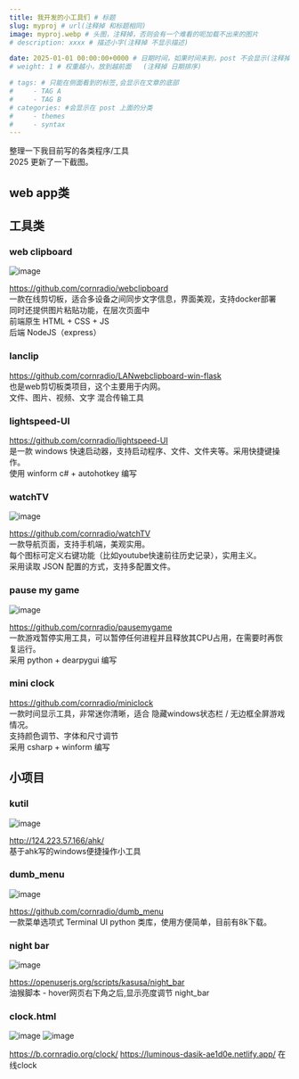 ```yaml
---
title: 我开发的小工具们 # 标题
slug: myproj # url(注释掉 和标题相同)
image: myproj.webp # 头图，注释掉，否则会有一个难看的呃加载不出来的图片
# description: xxxx # 描述小字(注释掉 不显示描述)

date: 2025-01-01 00:00:00+0000 # 日期时间，如果时间未到，post 不会显示(注释掉 不显示日期)
# weight: 1 # 权重越小，放到越前面   (注释掉 日期排序)

# tags: # 只能在侧面看到的标签,会显示在文章的底部
#     - TAG A
#     - TAG B
# categories: #会显示在 post 上面的分类
#     - themes
#     - syntax
---
```


整理一下我目前写的各类程序/工具  
2025 更新了一下截图。

## web app类


## 工具类
### web clipboard
![image](https://github.com/user-attachments/assets/cc1f6955-8d57-4a7f-86c1-86755954cdbd)

https://github.com/cornradio/webclipboard<br/>
一款在线剪切板，适合多设备之间同步文字信息，界面美观，支持docker部署<br/>
同时还提供图片粘贴功能，在层次页面中<br/>
前端原生 HTML + CSS + JS <br/>
后端 NodeJS（express）<br/>

### lanclip
https://github.com/cornradio/LANwebclipboard-win-flask <br/>
也是web剪切板类项目，这个主要用于内网。<br/>
文件、图片、视频、文字 混合传输工具<br/>

### lightspeed-UI

https://github.com/cornradio/lightspeed-UI <br/>
是一款 windows 快速启动器，支持启动程序、文件、文件夹等。采用快捷键操作。<br/>
使用 winform c# + autohotkey 编写<br/>

### watchTV
![image](https://github.com/user-attachments/assets/1d57ca6a-220d-4c4a-82a2-2a83f4a6f08a)

https://github.com/cornradio/watchTV <br/>
一款导航页面，支持手机端，美观实用。<br/>
每个图标可定义右键功能（比如youtube快速前往历史记录），实用主义。<br/>
采用读取 JSON 配置的方式，支持多配置文件。<br/>


### pause my game
![image](https://github.com/user-attachments/assets/ede94f68-9ba7-48f5-a0c0-e6433dff569e)


https://github.com/cornradio/pausemygame<br/>
一款游戏暂停实用工具，可以暂停任何进程并且释放其CPU占用，在需要时再恢复运行。<br/>
采用 python + dearpygui 编写<br/>

### mini clock
https://github.com/cornradio/miniclock  
一款时间显示工具，非常迷你清晰，适合 隐藏windows状态栏 / 无边框全屏游戏 情况。  
支持颜色调节、字体和尺寸调节  
采用 csharp + winform 编写

## 小项目

### kutil
![image](https://github.com/user-attachments/assets/d50de387-0455-42a3-915f-aad51001b913)

http://124.223.57.166/ahk/  
基于ahk写的windows便捷操作小工具

### dumb_menu
![image](https://github.com/user-attachments/assets/d71a6237-41d0-478f-a821-e71695a09001)

https://github.com/cornradio/dumb_menu  
一款菜单选项式 Terminal UI python 类库，使用方便简单，目前有8k下载。

### night bar
![image](https://github.com/user-attachments/assets/b0a6de4d-1411-43be-8bda-d1eae7ac25d0)

https://openuserjs.org/scripts/kasusa/night_bar  
油猴脚本 - hover网页右下角之后,显示亮度调节 night_bar

### clock.html
![image](https://github.com/user-attachments/assets/794c5135-b70c-4bea-8fe8-23aeee502430)
![image](https://github.com/user-attachments/assets/aa69c201-835e-430e-a273-574fea35b044)


https://b.cornradio.org/clock/
https://luminous-dasik-ae1d0e.netlify.app/
在线clock


